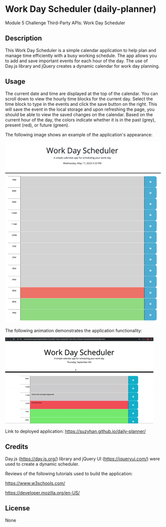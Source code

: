 # Work Day Scheduler (daily-planner)
Module 5 Challenge Third-Party APIs: Work Day Scheduler

## Description

This Work Day Scheduler is a simple calendar application to help plan and manage time efficiently with a busy working schedule. The app allows you to add and save important events for each hour of the day. The use of Day.js library and jQuery creates a dynamic calendar for work day planning.

## Usage

The current date and time are displayed at the top of the calendar. You can scroll down to view the hourly time blocks for the current day. Select the time block to type in the events and click the save button on the right. This will save the event in the local storage and upon refreshing the page, you should be able to view the saved changes on the calendar. Based on the current hour of the day, the colors indicate whether it is in the past (grey), present (red), or future (green).

The following image shows an example of the application's appearance:

![Screenshot for work day scheduler](./assets/Screenshot_work_day_scheduler.png)

The following animation demonstrates the application functionality:

![A user clicks on slots on the color-coded calendar and edits the events.](./assets/05-third-party-apis-homework-demo.gif)

Link to deployed application: https://suzyhan.github.io/daily-planner/

## Credits

Day.js (https://day.js.org/) library and jQuery UI (https://jqueryui.com/) were used to create a dynamic scheduler. 

Reviews of the following tutorials used to build the application:

https://www.w3schools.com/

https://developer.mozilla.org/en-US/

## License

None